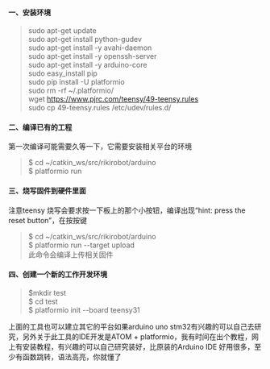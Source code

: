 #### 一、安装环境
> sudo apt-get update  
sudo apt-get install python-gudev  
sudo apt-get install -y avahi-daemon  
sudo apt-get install -y openssh-server  
sudo apt-get install -y arduino-core  
sudo easy_install pip  
sudo pip install -U platformio  
sudo rm -rf ~/.platformio/  
wget https://www.pjrc.com/teensy/49-teensy.rules  
sudo cp 49-teensy.rules /etc/udev/rules.d/


#### 二、编译已有的工程
第一次编译可能需要久等一下，它需要安装相关平台的环境
> $ cd ~/catkin_ws/src/rikirobot/arduino  
$ platformio run

#### 三、烧写固件到硬件里面
注意teensy 烧写会要求按一下板上的那个小按钮，编译出现“hint: press the reset button”，在按按键
> $ cd ~/catkin_ws/src/rikirobot/arduino  
$ platformio run --target upload  
此命令会编译上传相关固件

#### 四、创建一个新的工作开发环境
> $mkdir test  
$ cd test  
$ platformio init --board teensy31

上面的工具也可以建立其它的平台如果arduino uno stm32有兴趣的可以自己去研究，另外关于此工具的IDE开发是ATOM + platformio，我有时间在出个教程，网上有安装教程，有兴趣的可以自己研究装好，比原装的Arduino IDE 好用很多，至少有函数跳转，语法高亮，你就懂了
